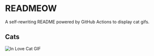 # READMEOW

A self-rewriting README powered by GitHub Actions to display cat gifs.

## Cats

![In Love Cat GIF](https://media1.giphy.com/media/v1.Y2lkPTlhY2QwMmRhanh3cHFieW90Z3M0aWYxZTM4ZGVxdGs1c2NqNjRyNXQxOGl4YmoybiZlcD12MV9naWZzX3NlYXJjaCZjdD1n/MDJ9IbxxvDUQM/200.gif)
